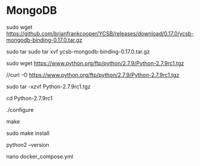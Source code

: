 # MongoDB

sudo wget https://github.com/brianfrankcooper/YCSB/releases/download/0.17.0/ycsb-mongodb-binding-0.17.0.tar.gz

sudo tar sudo tar xvf  ycsb-mongodb-binding-0.17.0.tar.gz

sudo wget https://www.python.org/ftp/python/2.7.9/Python-2.7.9rc1.tgz

//curl -O https://www.python.org/ftp/python/2.7.9/Python-2.7.9rc1.tgz

sudo tar -xzvf Python-2.7.9rc1.tgz

cd Python-2.7.9rc1

./configure

make

sudo make install

python2 –version

nano docker_compose.yml
